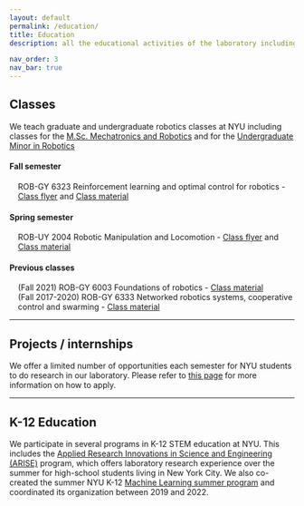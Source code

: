 ```yaml
---
layout: default
permalink: /education/
title: Education
description: all the educational activities of the laboratory including links to educational material we design

nav_order: 3
nav_bar: true
---
```


<h2>Classes</h2>
<p>We teach graduate and undergraduate robotics classes at NYU including classes for the <a href="https://engineering.nyu.edu/academics/programs/mechatronics-and-robotics-ms">M.Sc. Mechatronics and Robotics</a> and for the <a href="http://bulletin.engineering.nyu.edu/preview_program.php?catoid=17&poid=5016&hl=robotics&returnto=search">Undergraduate Minor in Robotics</a></p>

<h4>Fall semester</h4>
<p style="padding-left:15px">ROB-GY 6323 Reinforcement learning and optimal control for robotics - <a href="{{ 'ROB6323flyer.pdf' | prepend: '/assets/pdf/' | prepend: site.baseurl }}">Class flyer</a> and <a href="https://github.com/righetti/optlearningcontrol">Class material</a></p>

<h4>Spring semester</h4> 
<p style="padding-left:15px">ROB-UY 2004 Robotic Manipulation and Locomotion - <a href="{{ 'ROB2004flyer.pdf' | prepend: '/assets/pdf/' | prepend: site.baseurl }}">Class flyer</a> and <a href="https://github.com/righetti/ROB2004">Class material</a></p>


<h4> Previous classes</h4>
 <p style="padding-left:15px">(Fall 2021) ROB-GY 6003 Foundations of robotics - <a href="https://github.com/righetti/ROB6003">Class material</a><br>
 (Fall 2017-2020) ROB-GY 6333 Networked robotics systems, cooperative control and swarming - <a href="https://github.com/righetti/swarmrobotics">Class material</a></p>


---

## Projects / internships
We offer a limited number of opportunities each semester for NYU students to do research in our laboratory. Please refer to [this page](../joining) for more information on how to apply.


---

## K-12 Education

We participate in several programs in K-12 STEM education at NYU. This includes
the [Applied Research Innovations in Science and Engineering (ARISE)](https://engineering.nyu.edu/academics/programs/k12-stem-education/arise) program, which
offers laboratory research experience over the summer for high-school students living in New York City.
We also co-created the summer NYU K-12 [Machine Learning summer program](https://engineering.nyu.edu/academics/programs/k12-stem-education/machine-learning-ml)
and coordinated its organization between 2019 and 2022.
